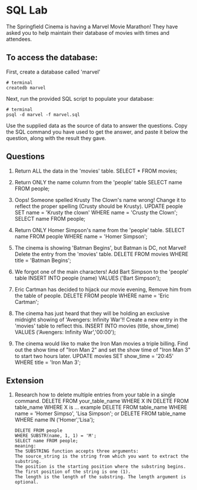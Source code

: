 # SQL Lab

The Springfield Cinema is having a Marvel Movie Marathon! They have asked you to help maintain their database of movies with times and attendees.

## To access the database:

First, create a database called 'marvel'

```
# terminal
createdb marvel
```

Next, run the provided SQL script to populate your database:

```
# terminal
psql -d marvel -f marvel.sql
```

Use the supplied data as the source of data to answer the questions. Copy the SQL command you have used to get the answer, and paste it below the question, along with the result they gave.

## Questions

1.  Return ALL the data in the 'movies' table.
    SELECT * FROM movies;

2.  Return ONLY the name column from the 'people' table
    SELECT name FROM people;

3.  Oops! Someone spelled Krusty The Clown's name wrong! Change it to reflect the proper spelling (Crusty should be Krusty).
    UPDATE people SET name = 'Krusty the clown' WHERE name = 'Crusty the Clown';
    SELECT name FROM people;

4.  Return ONLY Homer Simpson's name from the 'people' table.
    SELECT name FROM people WHERE name = 'Homer Simpson';

5.  The cinema is showing 'Batman Begins', but Batman is DC, not Marvel! Delete the entry from the 'movies' table.
        DELETE FROM movies WHERE title = 'Batman Begins';

6.  We forgot one of the main characters! Add Bart Simpson to the 'people' table
    INSERT INTO people (name) VALUES ('Bart Simpson');


7.  Eric Cartman has decided to hijack our movie evening, Remove him from the table of people.
    DELETE FROM people WHERE name = 'Eric Cartman';

8.  The cinema has just heard that they will be holding an exclusive midnight showing of 'Avengers: Infinity War'!! Create a new entry in the 'movies' table to reflect this.
        INSERT INTO movies (title, show_time) VALUES ('Avengers: Infinity War','00:00');

9.  The cinema would like to make the Iron Man movies a triple billing. Find out the show time of "Iron Man 2" and set the show time of "Iron Man 3" to start two hours later.
        UPDATE movies SET show_time = '20:45' WHERE title = 'Iron Man 3';


## Extension

1.  Research how to delete multiple entries from your table in a single command.
        DELETE FROM your_table_name WHERE X IN
        DELETE FROM table_name WHERE X is ... example
        DELETE FROM table_name WHERE name = 'Homer Simpso', 'Lisa Simpson'; or 
        DELETE FROM table_name WHERE name IN ('Homer','Lisa');

        DELETE FROM people
        WHERE SUBSTR(name, 1, 1) = 'M';
        SELECT name FROM people;
        meaning:
        The SUBSTRING function accepts three arguments:
        The source_string is the string from which you want to extract the substring.
        The position is the starting position where the substring begins. The first position of the string is one (1).
        The length is the length of the substring. The length argument is optional. 